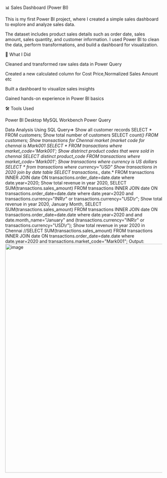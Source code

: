 📊 Sales Dashboard (Power BI)

This is my first Power BI project, where I created a simple sales dashboard to explore and analyze sales data.

The dataset includes product sales details such as order date, sales amount, sales quantity, and customer information.
I used Power BI to clean the data, perform transformations, and build a dashboard for visualization.

🔧 What I Did

Cleaned and transformed raw sales data in Power Query

Created a new calculated column for Cost Price,Normalized Sales Amount etc

Built a dashboard to visualize sales insights

Gained hands-on experience in Power BI basics

🛠 Tools Used

Power BI Desktop
MySQL Workbench
Power Query

Data Analysis Using SQL Query=>
Show all customer records
SELECT * FROM customers;
Show total number of customers
SELECT count(*) FROM customers;
Show transactions for Chennai market (market code for chennai is Mark001
SELECT * FROM transactions where market_code='Mark001';
Show distrinct product codes that were sold in chennai
SELECT distinct product_code FROM transactions where market_code='Mark001';
Show transactions where currency is US dollars
SELECT * from transactions where currency="USD"
Show transactions in 2020 join by date table
SELECT transactions.*, date.* FROM transactions INNER JOIN date ON transactions.order_date=date.date where date.year=2020;
Show total revenue in year 2020,
SELECT SUM(transactions.sales_amount) FROM transactions INNER JOIN date ON transactions.order_date=date.date where date.year=2020 and transactions.currency="INR\r" or transactions.currency="USD\r";
Show total revenue in year 2020, January Month,
SELECT SUM(transactions.sales_amount) FROM transactions INNER JOIN date ON transactions.order_date=date.date where date.year=2020 and and date.month_name="January" and (transactions.currency="INR\r" or transactions.currency="USD\r");
Show total revenue in year 2020 in Chennai
//SELECT SUM(transactions.sales_amount) FROM transactions INNER JOIN date ON transactions.order_date=date.date where date.year=2020 and transactions.market_code="Mark001";
Output:
<img width="1154" height="732" alt="image" src="https://github.com/user-attachments/assets/d5a342e9-9132-4025-8053-8c3ac44d1095" />
